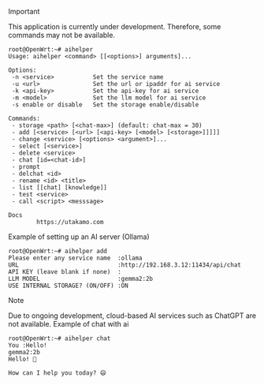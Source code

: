 > [!IMPORTANT]
> This application is currently under development.
> Therefore, some commands may not be available.

```
root@OpenWrt:~# aihelper
Usage: aihelper <command> [[<options>] arguments]...

Options:
 -n <service>           Set the service name
 -u <url>               Set the url or ipaddr for ai service
 -k <api-key>           Set the api-key for ai service
 -m <model>             Set the llm model for ai service
 -s enable or disable   Set the storage enable/disable

Commands:
 - storage <path> [<chat-max>] (default: chat-max = 30)
 - add [<service> [<url> [<api-key> [<model> [<storage>]]]]]
 - change <service> [<options> <argument>]...
 - select [<service>]
 - delete <service>
 - chat [id=<chat-id>]
 - prompt
 - delchat <id>
 - rename <id> <title>
 - list [[chat] [knowledge]]
 - test <service>
 - call <script> <messsage>

Docs
        https://utakamo.com
```
Example of setting up an AI server (Ollama) 
```
root@OpenWrt:~# aihelper add
Please enter any service name  :ollama
URL                            :http://192.168.3.12:11434/api/chat 
API KEY (leave blank if none)  :
LLM MODEL                      :gemma2:2b
USE INTERNAL STORAGE? (ON/OFF) :ON
```
> [!NOTE]
> Due to ongoing development, cloud-based AI services such as ChatGPT are not available.
Example of chat with ai
```
root@OpenWrt:~# aihelper chat
You :Hello!
gemma2:2b
Hello! 👋  

How can I help you today? 😄
```
